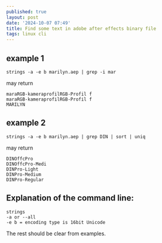 ```yaml
---
published: true
layout: post
date: '2024-10-07 07:49'
title: Find some text in adobe after effects binary file
tags: linux cli 
---
```

## example 1

    strings -a -e b marilyn.aep | grep -i mar

may return

    maraRGB-kameraprofilRGB-Profil f
    maraRGB-kameraprofilRGB-Profil f
    MARILYN

## example 2

    strings -a -e b marilyn.aep | grep DIN | sort | uniq

may return

    DINOffcPro
    DINOffcPro-Medi
    DINPro-Light
    DINPro-Medium
    DINPro-Regular

## Explanation of the command line:

    strings
    -a or --all
    -e b = encoding type is 16bit Unicode

The rest should be clear from examples.
